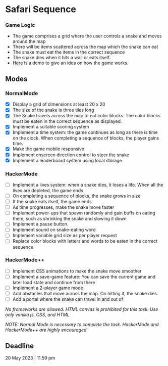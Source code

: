 # Safari Sequence
### Game Logic
-   The game comprises a grid where the user controls a snake and moves around the map
-   There will be items scattered across the map which the snake can eat
-   The snake must eat the items in the correct sequence
-   The snake dies when it hits a wall or eats itself.
-   [Here](https://www.youtube.com/watch?v=4vYGWsmCNlI)  is a demo to give an idea on how the game works.

## Modes

### NormalMode

-  [x] Display a grid of dimensions at least 20 x 20
-  [x] The size of the snake is three tiles long
-  [x] The Snake travels across the map to eat color blocks. The color blocks must be eaten in the correct sequence as displayed.
-  [x] Implement a suitable scoring system
-  [x] Implement a time system: the game continues as long as there is time on the clock. When completing a sequence of blocks, the player gains time.
-  [x] Make the game mobile responsive
-  [x] Implement onscreen direction control to steer the snake
-  [x] Implement a leaderboard system using local storage

### HackerMode

-  [ ] Implement a lives system: when a snake dies, it loses a life. When all the lives are depleted, the game ends
-  [ ] On completing a sequence of blocks, the snake grows in size
-  [ ] If the snake eats itself, the game ends
-  [ ] As time progresses, make the snake move faster
-  [ ] Implement power-ups that spawn randomly and gain buffs on eating them, such as shrinking the snake and slowing it down
-  [ ] Implement a pause button.
-  [ ] Implement sound on snake-eating word
-  [ ] Implement variable grid size as per player request
-  [ ] Replace color blocks with letters and words to be eaten in the correct sequence

### HackerMode++

-  [ ] Implement CSS animations to make the snake move smoother
-  [ ] Implement a save-game feature: You can save the current game and later load state and continue from there
-  [ ] Implement a 2-player game mode
-  [ ] Add obstacles that move across the map. On hitting it, the snake dies.
-  [ ] Add a portal where the snake can travel in and out of

_No frameworks are allowed. HTML canvas is prohibited for this task. Use only vanilla js, CSS, and HTML_

_NOTE: Normal Mode is necessary to complete the task. HackerMode and HackerMode++ are highly encouraged_

## Deadline

20 May 2023 | 11.59 pm